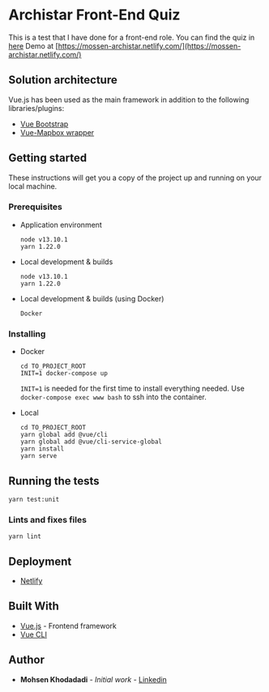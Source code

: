 # Archistar Front-End Quiz

This is a test that I have done for a front-end role. You can find the quiz in [here](https://github.com/mossen/archistar/blob/master/Quize.md)
Demo at [https://mossen-archistar.netlify.com/](https://mossen-archistar.netlify.com/)

## Solution architecture

Vue.js has been used as the main framework in addition to the following libraries/plugins:

* [Vue Bootstrap](https://bootstrap-vue.js.org/)
* [Vue-Mapbox wrapper](https://github.com/soal/vue-mapbox)

## Getting started

These instructions will get you a copy of the project up and running on your local machine. 

### Prerequisites

* Application environment
   ```
   node v13.10.1
   yarn 1.22.0
   ```
* Local development & builds
   ```
   node v13.10.1
   yarn 1.22.0
   ```
* Local development & builds (using Docker)
   ```
   Docker
   ```

### Installing

* Docker
    ```
    cd TO_PROJECT_ROOT
    INIT=1 docker-compose up
    ```
  ```INIT=1``` is needed for the first time to install everything needed.
  Use ```docker-compose exec www bash``` to ssh into the container.

* Local
    ```
    cd TO_PROJECT_ROOT
    yarn global add @vue/cli  
    yarn global add @vue/cli-service-global
    yarn install
    yarn serve
    ```

## Running the tests
```
yarn test:unit
```

### Lints and fixes files
```
yarn lint
```

## Deployment
* [Netlify](https://www.netlify.com/)

## Built With

* [Vue.js](https://vuejs.org/) - Frontend framework
* [Vue CLI](https://cli.vuejs.org/guide/installation.html)


## Author

* **Mohsen Khodadadi** - *Initial work* - [Linkedin](https://www.linkedin.com/in/mohsen-khodadadi/u)
